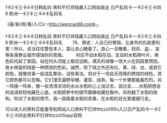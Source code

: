 1卡2卡三卡4卡日韩乱码
黑料不打烊隐藏入口网站直达
日产乱码卡一卡2卡三卡四8
欧洲一卡2卡三卡4卡乱码毛


《最/新/观/看/入/口👉http://wencao66.com》--

1卡2卡三卡4卡日韩乱码
黑料不打烊隐藏入口网站直达
日产乱码卡一卡2卡三卡四8
欧洲一卡2卡三卡4卡乱码毛
　　78、佛说：人自己的懊恼，比身外的仇敌更利害！所以，该当往往警告本人，莫让良心睡着了。良心一旦睡着，则杀、盗、、妄等各类罪业城市侵蚀你的思维。
　　村庄不动水稻在动，生动的水稻用叶片、用色彩托起了家园。站在村头河堤上极目远眺，满天的绿像一场大火在田园里燃烧。故乡秧苗的绿是一种燃烧的色彩。诚然，除了绿之外还有红、黄、绿、白，或其它颜色，就像世事一般混乱繁杂，没有章法。但对于一场自天而降的燃烧的绿色，其它颜色都可以忽略。它们漫天遍野孕穗、灌浆、成熟，每一个步骤都轰轰烈烈。风一阵接一阵来，像一些清清凉凉的水从水稻的心上润过去，润过去……水稻把想说的话语轻轻地藏在心底，水稻把梦中的细节静静地藏在胸中。风吹翻了水稻的结构，吹动了水稻的情节。我一路踏着水稻的青春，在水稻的目光里缓缓行走。





可以进入的黑料正能量导航网站入口黑料不打烊tttzzz09So入口日产乱码卡一卡2卡三卡四女黑料不打烊tttzzz05app官网
